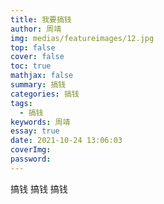 ```yaml
---
title: 我要搞钱
author: 周靖
img: medias/featureimages/12.jpg
top: false
cover: false
toc: true
mathjax: false
summary: 搞钱
categories: 搞钱
tags:
  - 搞钱
keywords: 周靖
essay: true
date: 2021-10-24 13:06:03
coverImg:
password:
---
```


搞钱
搞钱
搞钱
